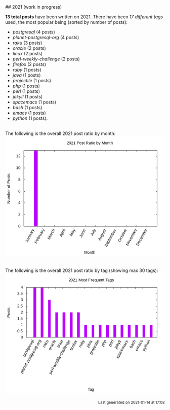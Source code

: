 <a name="2021" />
## 2021 (work in progress)

**13 total posts** have been written on 2021.
There have been *17 different tags* used, the most
popular being (sorted by number of posts):
 
- *postgresql* (4 posts)  
- *planet-postgresql-org* (4 posts)  
- *raku* (3 posts)  
- *oracle* (2 posts)  
- *linux* (2 posts)  
- *perl-weekly-challenge* (2 posts)  
- *firefox* (2 posts)  
- *ruby* (1 posts)  
- *java* (1 posts)  
- *projectile* (1 posts)  
- *php* (1 posts)  
- *perl* (1 posts)  
- *jekyll* (1 posts)  
- *spacemacs* (1 posts)  
- *bash* (1 posts)  
- *emacs* (1 posts)  
- *python* (1 posts).<br/>
<br/>
The following is the overall 2021 post ratio by month:
<br/>
    <center>
      <img src="/images/stats/2021-months.png" alt="2021 post ratio per month" />
    </center>
<br/>

<br/>
The following is the overall 2021 post ratio by tag (showing max 30 tags):
<br/>
  <center>
    <img src="/images/stats/2021-tags.png" alt="2021 post ratio per tag" />
  </center>
<br/>

<div align="right">
<small>
Last generated on 2021-01-14 at 17:08
</small>
</div>

<br/>

